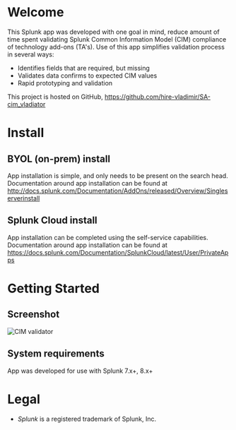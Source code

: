 # Welcome
This Splunk app was developed with one goal in mind, reduce amount of time spent validating Splunk Common Information Model (CIM) compliance of technology add-ons (TA's). Use of this app simplifies validation process in several ways:
* Identifies fields that are required, but missing
* Validates data confirms to expected CIM values
* Rapid prototyping and validation

This project is hosted on GitHub, https://github.com/hire-vladimir/SA-cim_vladiator

# Install
## BYOL (on-prem) install
App installation is simple, and only needs to be present on the search head. Documentation around app installation can be found at http://docs.splunk.com/Documentation/AddOns/released/Overview/Singleserverinstall

## Splunk Cloud install
App installation can be completed using the self-service capabilities. Documentation around app installation can be found at https://docs.splunk.com/Documentation/SplunkCloud/latest/User/PrivateApps

# Getting Started

## Screenshot
![CIM validator](https://raw.githubusercontent.com/hire-vladimir/SA-cim_vladiator/master/static/screenshot1.png)

## System requirements
App was developed for use with Splunk 7.x+, 8.x+

# Legal
* *Splunk* is a registered trademark of Splunk, Inc.
